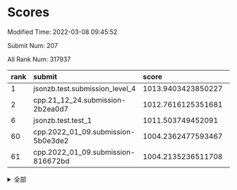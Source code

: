 # Scores

Modified Time: 2022-03-08 09:45:52

Submit Num: 207

All Rank Num: 317937

| rank |               submit               |       score        |       sigma        | pk_num |
| :--- | :--------------------------------- | :----------------- | :----------------- | :----- |
| 1    | jsonzb.test.submission_level_4     | 1013.9403423850227 | 0.8154655112855622 | 6141   |
| 2    | cpp.21_12_24.submission-2b2ea0d7   | 1012.7616125351681 | 0.7816910279983554 | 6142   |
| 6    | jsonzb.test.test_1                 | 1011.503749452091  | 0.7927785111183292 | 6142   |
| 60   | cpp.2022_01_09.submission-5b0e3de2 | 1004.2362477593467 | 0.720126142876645  | 6137   |
| 61   | cpp.2022_01_09.submission-816672bd | 1004.2135236511708 | 0.7209569686561726 | 6143   |


<details>
<summary>全部</summary>

| rank |                 submit                 |       score        |       sigma        | pk_num |
| :--- | :------------------------------------- | :----------------- | :----------------- | :----- |
| 1    | jsonzb.test.submission_level_4         | 1013.9403423850227 | 0.8154655112855622 | 6141   |
| 2    | cpp.21_12_24.submission-2b2ea0d7       | 1012.7616125351681 | 0.7816910279983554 | 6142   |
| 3    | gobigger.level_3.submission_level_3_11 | 1012.4985975508908 | 0.783479306699626  | 6145   |
| 4    | gobigger.level_3.submission_level_3_6  | 1011.9110773270063 | 0.7879856656121933 | 6146   |
| 5    | gobigger.level_3.submission_level_3_17 | 1011.6907722075239 | 0.7754961002568123 | 6145   |
| 6    | jsonzb.test.test_1                     | 1011.503749452091  | 0.7927785111183292 | 6142   |
| 7    | gobigger.level_3.submission_level_3_19 | 1011.3779874637559 | 0.7526554126124458 | 6148   |
| 8    | gobigger.level_3.submission_level_3_39 | 1011.2360995804252 | 0.7588095177721459 | 6145   |
| 9    | gobigger.level_3.submission_level_3_18 | 1011.1688715627945 | 0.7692776595871241 | 6144   |
| 10   | gobigger.level_3.submission_level_3_14 | 1011.0911473400803 | 0.7736597945312141 | 6142   |
| 11   | gobigger.level_3.submission_level_3_38 | 1011.0736519726327 | 0.7622674043717432 | 6147   |
| 12   | gobigger.level_3.submission_level_3_10 | 1010.9268455287637 | 0.7512530678147754 | 6150   |
| 13   | gobigger.level_3.submission_level_3_47 | 1010.7849027423669 | 0.7784288610616364 | 6147   |
| 14   | gobigger.level_3.submission_level_3_13 | 1010.7313234437694 | 0.7701062506508525 | 6148   |
| 15   | gobigger.level_3.submission_level_3_46 | 1010.5708681838769 | 0.7605375794376844 | 6146   |
| 16   | gobigger.level_3.submission_level_3_43 | 1010.4921360602747 | 0.7546395618583078 | 6144   |
| 17   | gobigger.level_3.submission_level_3_27 | 1010.3953472865227 | 0.7583639480377126 | 6142   |
| 18   | gobigger.level_3.submission_level_3_2  | 1010.3183339966585 | 0.7344567428266529 | 6147   |
| 19   | gobigger.level_3.submission_level_3_31 | 1010.3034622869421 | 0.7628118072819962 | 6148   |
| 20   | gobigger.level_3.submission_level_3_15 | 1010.2957091126035 | 0.7620937830900514 | 6146   |
| 21   | gobigger.level_3.submission_level_3_33 | 1010.2751638524173 | 0.7555376594830973 | 6146   |
| 22   | gobigger.level_3.submission_level_3_7  | 1010.1904794406639 | 0.7761709868102425 | 6145   |
| 23   | gobigger.level_3.submission_level_3_5  | 1010.1363827112904 | 0.7583703169484685 | 6138   |
| 24   | gobigger.level_3.submission_level_3_8  | 1010.08122447831   | 0.7541759368128019 | 6142   |
| 25   | gobigger.level_3.submission_level_3_3  | 1010.0540150561058 | 0.7689318927412772 | 6140   |
| 26   | gobigger.level_3.submission_level_3_44 | 1010.0491878236318 | 0.7740983415950204 | 6147   |
| 27   | gobigger.level_3.submission_level_3_48 | 1009.8395319016571 | 0.7591793459246882 | 6147   |
| 28   | gobigger.level_3.submission_level_3_0  | 1009.784764180225  | 0.7537003167726973 | 6142   |
| 29   | gobigger.level_3.submission_level_3_23 | 1009.7665138351375 | 0.7515807271471687 | 6140   |
| 30   | gobigger.level_3.submission_level_3_45 | 1009.7135880854976 | 0.7362574437124708 | 6143   |
| 31   | gobigger.level_3.submission_level_3_41 | 1009.6933534560178 | 0.7448572829560973 | 6145   |
| 32   | gobigger.level_3.submission_level_3_21 | 1009.6851687132594 | 0.7426732752008237 | 6144   |
| 33   | gobigger.level_3.submission_level_3_37 | 1009.6507945220513 | 0.7635993898543759 | 6144   |
| 34   | gobigger.level_3.submission_level_3_12 | 1009.4924028515348 | 0.7390331576010857 | 6141   |
| 35   | gobigger.level_3.submission_level_3_35 | 1009.4804847967621 | 0.7501372650273019 | 6140   |
| 36   | gobigger.level_3.submission_level_3_25 | 1009.460872935757  | 0.7463154440185249 | 6148   |
| 37   | gobigger.level_3.submission_level_3_22 | 1009.420337425655  | 0.7590734982138053 | 6147   |
| 38   | gobigger.level_3.submission_level_3_29 | 1009.402142201588  | 0.7331595289734305 | 6150   |
| 39   | gobigger.level_3.submission_level_3_40 | 1009.3832402462688 | 0.7404691398600098 | 6147   |
| 40   | gobigger.level_3.submission_level_3_28 | 1009.3520419158831 | 0.7647337584346546 | 6143   |
| 41   | gobigger.level_3.submission_level_3_30 | 1009.3431618031858 | 0.7545802888982313 | 6143   |
| 42   | gobigger.level_3.submission_level_3_32 | 1009.2058412343122 | 0.752490399976694  | 6143   |
| 43   | gobigger.level_3.submission_level_3_26 | 1009.2041590933723 | 0.7456586192360559 | 6140   |
| 44   | gobigger.level_3.submission_level_3_20 | 1009.0565296911986 | 0.7725344883879429 | 6141   |
| 45   | gobigger.level_3.submission_level_3_24 | 1009.0187359850764 | 0.746451593621394  | 6142   |
| 46   | gobigger.level_3.submission_level_3_49 | 1008.9684648858888 | 0.7495850556153469 | 6146   |
| 47   | gobigger.level_3.submission_level_3_1  | 1008.6735426566277 | 0.7507172902852729 | 6141   |
| 48   | gobigger.level_3.submission_level_3_16 | 1008.62038249454   | 0.7548789509908992 | 6142   |
| 49   | gobigger.level_3.submission_level_3_36 | 1008.6052241536729 | 0.7439171042602388 | 6145   |
| 50   | gobigger.level_3.submission_level_3_9  | 1008.5165118580414 | 0.7705375730624906 | 6148   |
| 51   | gobigger.level_3.submission_level_3_42 | 1008.4579332329549 | 0.7540491998773639 | 6140   |
| 52   | gobigger.level_3.submission_level_3_4  | 1007.9716662635776 | 0.7607135423335825 | 6148   |
| 53   | gobigger.level_3.submission_level_3_34 | 1007.3691543282656 | 0.7357326541846658 | 6140   |
| 54   | gobigger.level_1.submission_level_1_46 | 1005.9359582272328 | 0.7335717148300266 | 6145   |
| 55   | gobigger.level_1.submission_level_1_6  | 1005.5210384444971 | 0.7167505961505235 | 6140   |
| 56   | gobigger.level_1.submission_level_1_22 | 1004.5650188976913 | 0.7095011293130724 | 6140   |
| 57   | gobigger.level_1.submission_level_1_34 | 1004.553929382256  | 0.7187966451774755 | 6141   |
| 58   | gobigger.level_1.submission_level_1_26 | 1004.4060628122505 | 0.7264122882808588 | 6146   |
| 59   | gobigger.level_1.submission_level_1_23 | 1004.3080748749501 | 0.7198690462479612 | 6143   |
| 60   | cpp.2022_01_09.submission-5b0e3de2     | 1004.2362477593467 | 0.720126142876645  | 6137   |
| 61   | cpp.2022_01_09.submission-816672bd     | 1004.2135236511708 | 0.7209569686561726 | 6143   |
| 62   | gobigger.level_1.submission_level_1_33 | 1004.1772818029602 | 0.7118736096837063 | 6142   |
| 63   | gobigger.level_1.submission_level_1_29 | 1004.1059988327557 | 0.7091794111967635 | 6145   |
| 64   | gobigger.level_1.submission_level_1_38 | 1004.0349720001948 | 0.7179746712916497 | 6144   |
| 65   | gobigger.level_1.submission_level_1_5  | 1004.0180624860443 | 0.7141423869877858 | 6146   |
| 66   | gobigger.level_1.submission_level_1_13 | 1003.9984041951078 | 0.7022832493226355 | 6147   |
| 67   | gobigger.level_1.submission_level_1_17 | 1003.9918178450271 | 0.7420799027177674 | 6144   |
| 68   | gobigger.level_1.submission_level_1_37 | 1003.9860486954716 | 0.726048373196499  | 6141   |
| 69   | gobigger.level_1.submission_level_1_44 | 1003.9306427198381 | 0.7311297252081143 | 6141   |
| 70   | gobigger.level_1.submission_level_1_49 | 1003.8924063122487 | 0.7097213543440621 | 6144   |
| 71   | gobigger.level_1.submission_level_1_45 | 1003.8843280507034 | 0.7217467348954603 | 6148   |
| 72   | gobigger.level_1.submission_level_1_48 | 1003.8696395426861 | 0.7251422485250758 | 6142   |
| 73   | gobigger.level_1.submission_level_1_24 | 1003.8469263962542 | 0.721572011451006  | 6143   |
| 74   | gobigger.level_1.submission_level_1_32 | 1003.7678433253978 | 0.722123195108533  | 6146   |
| 75   | gobigger.level_1.submission_level_1_16 | 1003.7536618118905 | 0.7129085937240404 | 6144   |
| 76   | gobigger.level_1.submission_level_1_21 | 1003.645167220202  | 0.7143459588185274 | 6144   |
| 77   | gobigger.level_1.submission_level_1_0  | 1003.5278422542692 | 0.7107604510526139 | 6139   |
| 78   | gobigger.level_1.submission_level_1_12 | 1003.5143330332917 | 0.7237714263439462 | 6142   |
| 79   | gobigger.level_1.submission_level_1_27 | 1003.5088796476533 | 0.715571782413509  | 6149   |
| 80   | gobigger.level_1.submission_level_1_47 | 1003.4509024824458 | 0.7203278172668921 | 6143   |
| 81   | gobigger.level_1.submission_level_1_28 | 1003.3981235583893 | 0.7156057987571912 | 6143   |
| 82   | gobigger.level_1.submission_level_1_39 | 1003.3583210644244 | 0.7095951585766513 | 6141   |
| 83   | gobigger.level_1.submission_level_1_4  | 1003.3274543916096 | 0.7114335443395171 | 6145   |
| 84   | gobigger.level_1.submission_level_1_14 | 1003.287422113434  | 0.708965270916554  | 6144   |
| 85   | gobigger.level_1.submission_level_1_42 | 1003.2638774720476 | 0.7277023397534143 | 6143   |
| 86   | gobigger.level_1.submission_level_1_18 | 1003.2104650079318 | 0.7175404244290535 | 6144   |
| 87   | gobigger.level_1.submission_level_1_9  | 1003.1214262395328 | 0.720008831997113  | 6145   |
| 88   | gobigger.level_1.submission_level_1_2  | 1003.0565307186674 | 0.7161698507786517 | 6143   |
| 89   | gobigger.level_1.submission_level_1_31 | 1003.0309832947337 | 0.708773979901006  | 6147   |
| 90   | gobigger.level_1.submission_level_1_30 | 1003.0173688975318 | 0.7258812876885572 | 6145   |
| 91   | gobigger.level_1.submission_level_1_25 | 1003.011772025712  | 0.715639242891188  | 6137   |
| 92   | gobigger.level_1.submission_level_1_1  | 1003.0077233151709 | 0.7123682184676823 | 6143   |
| 93   | gobigger.level_1.submission_level_1_35 | 1003.007468636926  | 0.7028201163852368 | 6150   |
| 94   | gobigger.level_1.submission_level_1_7  | 1002.8876622842273 | 0.7161537072887276 | 6149   |
| 95   | gobigger.level_1.submission_level_1_19 | 1002.8776998154333 | 0.7063391091403758 | 6146   |
| 96   | gobigger.level_1.submission_level_1_40 | 1002.8413270749039 | 0.7230423453851316 | 6147   |
| 97   | gobigger.level_1.submission_level_1_3  | 1002.8319346169878 | 0.7074650292529856 | 6142   |
| 98   | gobigger.level_1.submission_level_1_41 | 1002.5837935599264 | 0.7003442278768284 | 6142   |
| 99   | gobigger.level_1.submission_level_1_11 | 1002.5810421217205 | 0.7102795997140777 | 6144   |
| 100  | gobigger.level_1.submission_level_1_15 | 1002.5094805403464 | 0.7080734133970897 | 6147   |
| 101  | gobigger.level_1.submission_level_1_8  | 1002.3245914166733 | 0.7264893565074384 | 6142   |
| 102  | gobigger.level_1.submission_level_1_36 | 1002.2478636244879 | 0.7174104355924482 | 6142   |
| 103  | gobigger.level_1.submission_level_1_10 | 1002.0513528347516 | 0.7200294458940815 | 6150   |
| 104  | gobigger.level_1.submission_level_1_43 | 1001.9035735825169 | 0.7125453977022173 | 6148   |
| 105  | gobigger.level_1.submission_level_1_20 | 1001.9002133410165 | 0.7198802261868743 | 6149   |
| 106  | gobigger.random.submission_random_0    | 997.809997256729   | 0.7052080210885596 | 6144   |
| 107  | gobigger.random.submission_random_36   | 997.3212538180411  | 0.7202464617491998 | 6144   |
| 108  | gobigger.random.submission_random_2    | 997.1557836936607  | 0.724891065115372  | 6146   |
| 109  | gobigger.random.submission_random_23   | 997.047627706544   | 0.708744126896894  | 6143   |
| 110  | gobigger.random.submission_random_42   | 996.9842812898551  | 0.7061487910958827 | 6137   |
| 111  | gobigger.random.submission_random_28   | 996.9564186508657  | 0.700357662137297  | 6148   |
| 112  | gobigger.random.submission_random_34   | 996.7923082744759  | 0.7034640559475003 | 6147   |
| 113  | gobigger.random.submission_random_37   | 996.7102362174192  | 0.7109979309894411 | 6138   |
| 114  | gobigger.random.submission_random_10   | 996.6441481188994  | 0.7055541411843853 | 6147   |
| 115  | gobigger.random.submission_random_5    | 996.630298594467   | 0.7189433853999786 | 6144   |
| 116  | gobigger.random.submission_random_17   | 996.606013293263   | 0.7029964637882977 | 6145   |
| 117  | gobigger.random.submission_random_1    | 996.5780952859163  | 0.7012406558413236 | 6143   |
| 118  | gobigger.random.submission_random_32   | 996.5226587938141  | 0.7133874254594176 | 6143   |
| 119  | gobigger.random.submission_random_38   | 996.5046388858731  | 0.719180826972241  | 6143   |
| 120  | gobigger.random.submission_random_26   | 996.3856672497732  | 0.7236101661375416 | 6139   |
| 121  | gobigger.random.submission_random_41   | 996.3606142405587  | 0.7134587937809774 | 6144   |
| 122  | gobigger.random.submission_random_20   | 996.3586180494569  | 0.7074359507358533 | 6142   |
| 123  | gobigger.random.submission_random_22   | 996.3269637871119  | 0.7037269400457435 | 6145   |
| 124  | gobigger.random.submission_random_8    | 996.2858563934899  | 0.7198900541215132 | 6144   |
| 125  | gobigger.random.submission_random_13   | 996.218900840411   | 0.7139482945543761 | 6145   |
| 126  | gobigger.random.submission_random_30   | 996.186777166715   | 0.7161062622911814 | 6136   |
| 127  | gobigger.random.submission_random_12   | 996.1063641519714  | 0.7151870377873626 | 6144   |
| 128  | gobigger.random.submission_random_18   | 996.0804145674756  | 0.7151328746846446 | 6142   |
| 129  | gobigger.random.submission_random_47   | 996.0749893123817  | 0.7167018617178645 | 6144   |
| 130  | gobigger.random.submission_random_45   | 996.0644883974302  | 0.7012403511309453 | 6137   |
| 131  | gobigger.random.submission_random_46   | 995.9288253253734  | 0.7262674439091658 | 6144   |
| 132  | gobigger.random.submission_random_21   | 995.9082799583712  | 0.7210206972140722 | 6147   |
| 133  | gobigger.random.submission_random_48   | 995.8219758133467  | 0.7241913732759955 | 6140   |
| 134  | gobigger.random.submission_random_25   | 995.780679661649   | 0.7177454481874764 | 6146   |
| 135  | gobigger.random.submission_random_7    | 995.7664363329177  | 0.7198519862945367 | 6139   |
| 136  | gobigger.random.submission_random_6    | 995.7633940404934  | 0.7095288818455148 | 6143   |
| 137  | gobigger.random.submission_random_11   | 995.7029817372087  | 0.7087759388271752 | 6149   |
| 138  | gobigger.random.submission_random_19   | 995.6856859709324  | 0.706658620738262  | 6140   |
| 139  | gobigger.random.submission_random_29   | 995.5420355234897  | 0.7176903859158104 | 6143   |
| 140  | gobigger.random.submission_random_31   | 995.5300683276644  | 0.6996771147874503 | 6146   |
| 141  | gobigger.random.submission_random_40   | 995.527221041044   | 0.7187383170376741 | 6145   |
| 142  | gobigger.random.submission_random_43   | 995.4422777798087  | 0.7130385924284312 | 6141   |
| 143  | gobigger.random.submission_random_24   | 995.4278585095886  | 0.716303116699693  | 6137   |
| 144  | gobigger.random.submission_random_15   | 995.4243489390186  | 0.7078142202355608 | 6142   |
| 145  | gobigger.random.submission_random_3    | 995.3934356032787  | 0.7194799893988539 | 6141   |
| 146  | gobigger.random.submission_random_14   | 995.204244954716   | 0.7120957479342914 | 6147   |
| 147  | gobigger.random.submission_random_27   | 995.1600360126739  | 0.7201206866694002 | 6144   |
| 148  | gobigger.random.submission_random_4    | 995.1284978635205  | 0.723671115274095  | 6146   |
| 149  | gobigger.random.submission_random_33   | 995.0047145320926  | 0.7008991055432413 | 6144   |
| 150  | gobigger.random.submission_random_16   | 994.9779944710973  | 0.7223044040083155 | 6146   |
| 151  | gobigger.random.submission_random_44   | 994.9409982539763  | 0.7218176835944274 | 6149   |
| 152  | gobigger.random.submission_random_39   | 994.5496774456706  | 0.7220769640035227 | 6147   |
| 153  | gobigger.random.submission_random_9    | 994.449236179706   | 0.7316050766317631 | 6149   |
| 154  | gobigger.random.submission_random_49   | 994.2378145179305  | 0.7180267194804959 | 6144   |
| 155  | gobigger.random.submission_random_35   | 994.1348019555413  | 0.7244102785948168 | 6141   |
| 156  | gobigger.level_2.submission_level_2_21 | 994.0030172243023  | 0.7419489639289262 | 6150   |
| 157  | gobigger.level_2.submission_level_2_25 | 993.5953761169441  | 0.7450666458433927 | 6148   |
| 158  | gobigger.level_2.submission_level_2_10 | 993.5373674559911  | 0.7328485537944619 | 6143   |
| 159  | gobigger.level_2.submission_level_2_33 | 993.4100913054107  | 0.7449901121733891 | 6141   |
| 160  | gobigger.level_2.submission_level_2_38 | 993.1719944744108  | 0.740335734310071  | 6148   |
| 161  | gobigger.level_2.submission_level_2_3  | 993.1266667572768  | 0.7441858887016777 | 6143   |
| 162  | gobigger.level_2.submission_level_2_4  | 993.1213976654849  | 0.7236984374359315 | 6139   |
| 163  | gobigger.level_2.submission_level_2_2  | 993.072356270205   | 0.7425917276284737 | 6138   |
| 164  | gobigger.level_2.submission_level_2_48 | 992.9917693567512  | 0.7399437202861325 | 6144   |
| 165  | gobigger.level_2.submission_level_2_14 | 992.9851175250192  | 0.7329340307243918 | 6139   |
| 166  | gobigger.level_2.submission_level_2_18 | 992.9387492937957  | 0.7440114894217231 | 6142   |
| 167  | gobigger.level_2.submission_level_2_28 | 992.8620150270162  | 0.7352609415786985 | 6140   |
| 168  | gobigger.level_2.submission_level_2_15 | 992.77530633731    | 0.7448430352665221 | 6139   |
| 169  | gobigger.level_2.submission_level_2_37 | 992.7625248137738  | 0.7504406098183455 | 6143   |
| 170  | gobigger.level_2.submission_level_2_27 | 992.7086924259955  | 0.7294819438547699 | 6145   |
| 171  | gobigger.level_2.submission_level_2_30 | 992.6964674129013  | 0.7424652414944052 | 6145   |
| 172  | gobigger.level_2.submission_level_2_19 | 992.6343940941784  | 0.7265044375021585 | 6142   |
| 173  | gobigger.level_2.submission_level_2_7  | 992.510531636004   | 0.7427603145672392 | 6142   |
| 174  | gobigger.level_2.submission_level_2_31 | 992.5012154685097  | 0.7427700858264151 | 6142   |
| 175  | gobigger.level_2.submission_level_2_13 | 992.417972326341   | 0.7334879379298761 | 6143   |
| 176  | gobigger.level_2.submission_level_2_43 | 992.3737794079645  | 0.7447999316343293 | 6145   |
| 177  | gobigger.level_2.submission_level_2_29 | 992.260937295195   | 0.7319373724986945 | 6142   |
| 178  | gobigger.level_2.submission_level_2_9  | 992.2381083357922  | 0.7403248267139054 | 6151   |
| 179  | gobigger.level_2.submission_level_2_26 | 992.1617807460476  | 0.7438055641144723 | 6142   |
| 180  | gobigger.level_2.submission_level_2_32 | 992.15587822172    | 0.7452830368179023 | 6144   |
| 181  | gobigger.level_2.submission_level_2_35 | 992.1259027510853  | 0.7721575985776664 | 6142   |
| 182  | gobigger.level_2.submission_level_2_42 | 991.9887746456984  | 0.7461207257976881 | 6145   |
| 183  | gobigger.level_2.submission_level_2_44 | 991.9443684103809  | 0.7521522653922025 | 6145   |
| 184  | gobigger.level_2.submission_level_2_47 | 991.9149289366345  | 0.7517162092036551 | 6142   |
| 185  | gobigger.level_2.submission_level_2_41 | 991.914202434294   | 0.7633289377692877 | 6143   |
| 186  | gobigger.level_2.submission_level_2_11 | 991.9073000666199  | 0.7508757878738899 | 6143   |
| 187  | gobigger.level_2.submission_level_2_5  | 991.8897764569384  | 0.7479337743727588 | 6138   |
| 188  | gobigger.level_2.submission_level_2_45 | 991.8697340668041  | 0.7614107183060861 | 6144   |
| 189  | gobigger.level_2.submission_level_2_12 | 991.781112459532   | 0.7663974980937268 | 6148   |
| 190  | gobigger.level_2.submission_level_2_49 | 991.657432971614   | 0.7498619589473902 | 6142   |
| 191  | gobigger.level_2.submission_level_2_46 | 991.613715550833   | 0.7631369552496451 | 6147   |
| 192  | gobigger.level_2.submission_level_2_23 | 991.5616671302782  | 0.7564753885039934 | 6145   |
| 193  | gobigger.level_2.submission_level_2_0  | 991.4270561141826  | 0.7648311630284415 | 6143   |
| 194  | gobigger.level_2.submission_level_2_36 | 991.4196270141543  | 0.7496152133362908 | 6138   |
| 195  | gobigger.level_2.submission_level_2_17 | 991.3436396405558  | 0.7629158367900769 | 6144   |
| 196  | gobigger.level_2.submission_level_2_40 | 991.3344661576566  | 0.7645417302376855 | 6142   |
| 197  | gobigger.level_2.submission_level_2_8  | 991.2451798030322  | 0.748996730878687  | 6146   |
| 198  | gobigger.level_2.submission_level_2_22 | 991.0825251754582  | 0.7471413408487877 | 6144   |
| 199  | gobigger.level_2.submission_level_2_39 | 990.9033455687635  | 0.7437088690317173 | 6143   |
| 200  | gobigger.level_2.submission_level_2_1  | 990.8820277495669  | 0.7529401571918147 | 6143   |
| 201  | gobigger.level_2.submission_level_2_34 | 990.5387860646454  | 0.7764057996604325 | 6147   |
| 202  | gobigger.level_2.submission_level_2_24 | 990.2957509204546  | 0.7641624365495018 | 6141   |
| 203  | gobigger.level_2.submission_level_2_20 | 990.1072567916773  | 0.7681140277090324 | 6144   |
| 204  | gobigger.level_2.submission_level_2_6  | 989.9389279375239  | 0.7679184806344499 | 6140   |
| 205  | gobigger.level_2.submission_level_2_16 | 989.9254130100555  | 0.761317830073386  | 6140   |
| 206  | gobigger.none.submission_none_1        | 977.2819539057696  | 1.2680600340721375 | 6142   |
| 207  | gobigger.none.submission_none_0        | 976.6007165163396  | 1.4464943873057432 | 6146   |

</details>